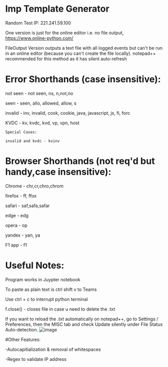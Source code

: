 # Imp Template Generator 

Random Test IP: 221.241.59.100


One version is just for the online editor i.e. no file output, https://www.online-python.com/


FileOutput Version outputs a text file with all logged events but can't be run in an online editor (because you can't create the file locally). notepad++ recommended for this method as it has silent auto-refresh


#  Error Shorthands (case insensitive):

not seen - not seen, ns, n,not,no

seen - seen, allo, allowed, allow, s

invalid - inv, invalid, cook, cookie, java, javascript, js, fi, forc

KVDC - kv, kvdc, kvd, vp, vpn, host

	Special Cases:
	
	invalid and kvdc - kvinv

# Browser Shorthands (not req'd but handy,case insensitive):

Chrome - chr,cr,chro,chrom

firefox - ff, ffox

safari - saf,safa,safar

edge - edg

opera - op

yandex - yan, ya

F1 app - f1




# Useful Notes:
		
Program works in Juypter notebook

To paste as plain text is ctrl shift v to Teams

Use ctrl + c to interrupt python terminal

f.close() - closes file in case u need to delete the .txt

If you want to reload the .txt automatically on notepad++, go to Settings / Preferences, then the MISC tab and check Update silently under File Status Auto-detection.
![image](https://user-images.githubusercontent.com/55988027/117534363-fd303300-afe8-11eb-8b48-6020c4d7437a.png)





#Other  Features:

-Autocapitialization & removal of whitespaces

-Regex to validate IP address
